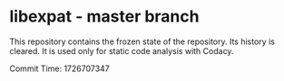 # libexpat - master branch

This repository contains the frozen state of the repository.
Its history is cleared. It is used only for static code
analysis with Codacy.

Commit Time: 1726707347